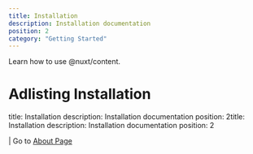 ```yaml
---
title: Installation
description: Installation documentation
position: 2
category: "Getting Started"
---
```


Learn how to use @nuxt/content.

<!--more-->

# Adlisting Installation

title: Installation
description: Installation documentation
position: 2title: Installation
description: Installation documentation
position: 2

| Go to [ About Page](/docs/adlisting/about)
